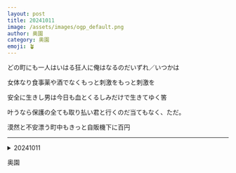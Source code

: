 ```yaml
---
layout: post
title: 20241011
image: /assets/images/ogp_default.png
author: 奥園
category: 奥園
emoji: 🪴
---
```


<div class="tanka-area"><div class="tanka">
<p>どの町にも一人はいはる狂人に俺はなるのだいずれ／いつかは</p>

<p>女体なり食事薬や酒でなくもっと刺激をもっと刺激を</p>

<p>安全に生きし男は今日も血とくるしみだけで生きてゆく筈</p>

<p>叶うなら保護の全ても取り払い君と行くのだ当てもなく、ただ。</p>

<p>漠然と不安漂う町中もきっと自販機下に百円</p>

</div></div>

---

<details><summary>20241011</summary>
どの町にも一人はいはる狂人に俺はなるのだいずれ/いつかは<br />
女体なり食事薬や酒でなくもっと刺激をもっと刺激を<br />
安全に生きし男は今日も血とくるしみだけで生きてゆく筈<br />
叶うなら保護の全ても取り払い君と行くのだ当てもなく、ただ。<br />
漠然と不安漂う町中もきっと自販機下に百円<br />
<br />

</details>

奥園
